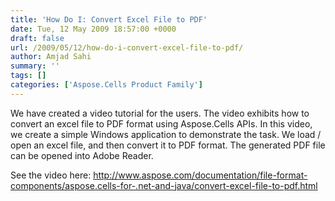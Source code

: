 ```yaml
---
title: 'How Do I: Convert Excel File to PDF'
date: Tue, 12 May 2009 18:57:00 +0000
draft: false
url: /2009/05/12/how-do-i-convert-excel-file-to-pdf/
author: Amjad Sahi
summary: ''
tags: []
categories: ['Aspose.Cells Product Family']
---
```


We have created a video tutorial for the users. The video exhibits how to convert an excel file to PDF format using Aspose.Cells APIs. In this video, we create a simple Windows application to demonstrate the task. We load / open an excel file, and then convert it to PDF format. The generated PDF file can be opened into Adobe Reader.

See the video here: http://www.aspose.com/documentation/file-format-components/aspose.cells-for-.net-and-java/convert-excel-file-to-pdf.html








